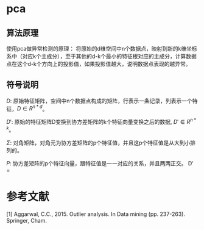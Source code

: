 # pca
## 算法原理
使用pca做异常检测的原理：
将原始的d维空间中n个数据点，映射到新的k维坐标系中（对应k个主成分），至于其他的d-k个最小的特征根对应的主成分，计算数据点在这个d-k个方向上的投影值，如果投影值越大，说明数据点表现的越异常。
## 符号说明
$D$: 原始特征矩阵，空间中n个数据点构成的矩阵，行表示一条记录，列表示一个特征，$D \in R^{n * d}$。

$D'$: 原始的特征矩阵D变换到协方差矩阵的k个特征向量变换之后的数据, $D' \in R^{n * k}$。

$\Sigma$: 对角矩阵，对角元为协方差矩阵的p个特征值，并且这p个特征值是从大到小排列的。

$P$: 协方差矩阵的p个特征向量，跟特征值是一一对应的关系，并且两两正交。
D' = 



# 参考文献
[1] Aggarwal, C.C., 2015. Outlier analysis. In Data mining (pp. 237-263). Springer, Cham.
